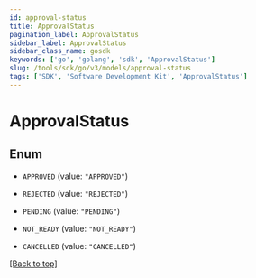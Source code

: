 ```yaml
---
id: approval-status
title: ApprovalStatus
pagination_label: ApprovalStatus
sidebar_label: ApprovalStatus
sidebar_class_name: gosdk
keywords: ['go', 'golang', 'sdk', 'ApprovalStatus'] 
slug: /tools/sdk/go/v3/models/approval-status
tags: ['SDK', 'Software Development Kit', 'ApprovalStatus']
---
```


# ApprovalStatus

## Enum


* `APPROVED` (value: `"APPROVED"`)

* `REJECTED` (value: `"REJECTED"`)

* `PENDING` (value: `"PENDING"`)

* `NOT_READY` (value: `"NOT_READY"`)

* `CANCELLED` (value: `"CANCELLED"`)


[[Back to top]](#) 


